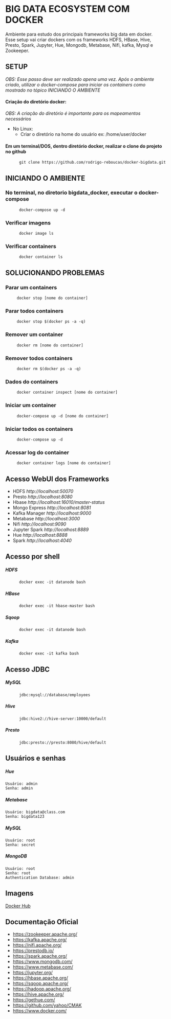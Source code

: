 
# BIG DATA ECOSYSTEM COM DOCKER

Ambiente para estudo dos principais frameworks big data em docker.
<br> Esse setup vai criar dockers com os frameworks HDFS, HBase, Hive, Presto, Spark, Jupyter, Hue, Mongodb, Metabase, Nifi, kafka, Mysql e Zookeeper.
<br>  

## SETUP
*OBS: Esse passo deve ser realizado apena uma vez. Após o ambiente criado, utilizar o docker-compose para iniciar os containers como mostrado no tópico INICIANDO O AMBIENTE*

#### Criação do diretório docker:
*OBS: A criação do diretório é importante para os mapeamentos necessários*
          
   * No Linux:
      * Criar o diretório na home do usuário
        ex: /home/user/docker

#### Em um terminal/DOS, dentro diretório docker, realizar o clone do projeto no github
          git clone https://github.com/rodrigo-reboucas/docker-bigdata.git
          
## INICIANDO O AMBIENTE
   
### No terminal, no diretorio bigdata_docker, executar o docker-compose
          docker-compose up -d        

### Verificar imagens
          docker image ls

### Verificar containers
          docker container ls

## SOLUCIONANDO PROBLEMAS 

### Parar um containers
         docker stop [nome do container]      

### Parar todos containers
         docker stop $(docker ps -a -q)
  
### Remover um container
         docker rm [nome do container]

### Remover todos containers
         docker rm $(docker ps -a -q)         

### Dados do containers
         docker container inspect [nome do container]

### Iniciar um container
         docker-compose up -d [nome do container]

### Iniciar todos os containers
         docker-compose up -d 

### Acessar log do container
         docker container logs [nome do container] 

## Acesso WebUI dos Frameworks
 
* HDFS *http://localhost:50070*
* Presto *http://localhost:8080*
* Hbase *http://localhost:16010/master-status*
* Mongo Express *http://localhost:8081*
* Kafka Manager *http://localhost:9000*
* Metabase *http://localhost:3000*
* Nifi *http://localhost:9090*
* Jupyter Spark *http://localhost:8889*
* Hue *http://localhost:8888*
* Spark *http://localhost:4040*

## Acesso por shell

   ##### HDFS

          docker exec -it datanode bash

   ##### HBase

          docker exec -it hbase-master bash

   ##### Sqoop

          docker exec -it datanode bash
        
   ##### Kafka

          docker exec -it kafka bash

## Acesso JDBC

   ##### MySQL
          jdbc:mysql://database/employees

   ##### Hive

          jdbc:hive2://hive-server:10000/default

   ##### Presto

          jdbc:presto://presto:8080/hive/default

## Usuários e senhas

   ##### Hue
    Usuário: admin
    Senha: admin

   ##### Metabase
    Usuário: bigdata@class.com
    Senha: bigdata123 

   ##### MySQL
    Usuário: root
    Senha: secret
   
   ##### MongoDB
    Usuário: root
    Senha: root
    Authentication Database: admin

## Imagens   

[Docker Hub](https://hub.docker.com/u/fjardim)

## Documentação Oficial

* https://zookeeper.apache.org/
* https://kafka.apache.org/
* https://nifi.apache.org/
* https://prestodb.io/
* https://spark.apache.org/
* https://www.mongodb.com/
* https://www.metabase.com/
* https://jupyter.org/
* https://hbase.apache.org/
* https://sqoop.apache.org/
* https://hadoop.apache.org/
* https://hive.apache.org/
* https://gethue.com/
* https://github.com/yahoo/CMAK
* https://www.docker.com/
